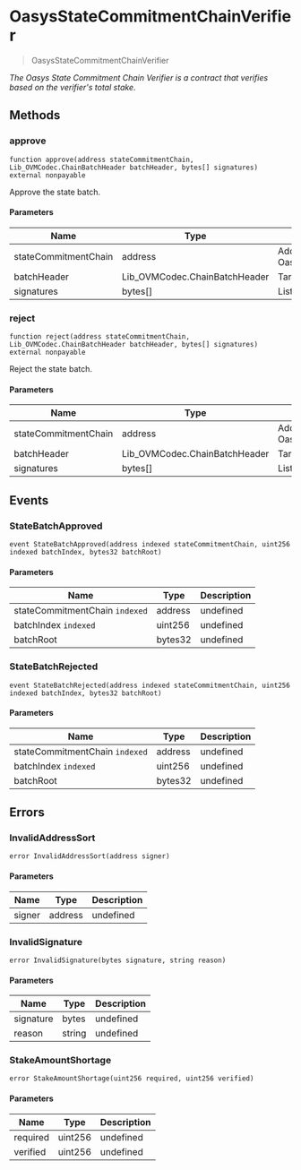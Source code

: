 # OasysStateCommitmentChainVerifier



> OasysStateCommitmentChainVerifier



*The Oasys State Commitment Chain Verifier is a contract that verifies based on the verifier&#39;s total stake.*

## Methods

### approve

```solidity
function approve(address stateCommitmentChain, Lib_OVMCodec.ChainBatchHeader batchHeader, bytes[] signatures) external nonpayable
```

Approve the state batch.



#### Parameters

| Name | Type | Description |
|---|---|---|
| stateCommitmentChain | address | Address of the target OasysStateCommitmentChain.
| batchHeader | Lib_OVMCodec.ChainBatchHeader | Target batch header.
| signatures | bytes[] | List of signatures.

### reject

```solidity
function reject(address stateCommitmentChain, Lib_OVMCodec.ChainBatchHeader batchHeader, bytes[] signatures) external nonpayable
```

Reject the state batch.



#### Parameters

| Name | Type | Description |
|---|---|---|
| stateCommitmentChain | address | Address of the target OasysStateCommitmentChain.
| batchHeader | Lib_OVMCodec.ChainBatchHeader | Target batch header.
| signatures | bytes[] | List of signatures.



## Events

### StateBatchApproved

```solidity
event StateBatchApproved(address indexed stateCommitmentChain, uint256 indexed batchIndex, bytes32 batchRoot)
```





#### Parameters

| Name | Type | Description |
|---|---|---|
| stateCommitmentChain `indexed` | address | undefined |
| batchIndex `indexed` | uint256 | undefined |
| batchRoot  | bytes32 | undefined |

### StateBatchRejected

```solidity
event StateBatchRejected(address indexed stateCommitmentChain, uint256 indexed batchIndex, bytes32 batchRoot)
```





#### Parameters

| Name | Type | Description |
|---|---|---|
| stateCommitmentChain `indexed` | address | undefined |
| batchIndex `indexed` | uint256 | undefined |
| batchRoot  | bytes32 | undefined |



## Errors

### InvalidAddressSort

```solidity
error InvalidAddressSort(address signer)
```





#### Parameters

| Name | Type | Description |
|---|---|---|
| signer | address | undefined |

### InvalidSignature

```solidity
error InvalidSignature(bytes signature, string reason)
```





#### Parameters

| Name | Type | Description |
|---|---|---|
| signature | bytes | undefined |
| reason | string | undefined |

### StakeAmountShortage

```solidity
error StakeAmountShortage(uint256 required, uint256 verified)
```





#### Parameters

| Name | Type | Description |
|---|---|---|
| required | uint256 | undefined |
| verified | uint256 | undefined |


